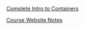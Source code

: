 [Complete Intro to Containers](https://frontendmasters.com/courses/complete-intro-containers-v2)

[Course Website Notes](https://containers-v2.holt.courses/)
